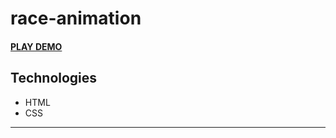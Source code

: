 # race-animation

#### [PLAY DEMO](https://vladyani.github.io/race_animation/index.html)

## Technologies

* HTML
* CSS
---
